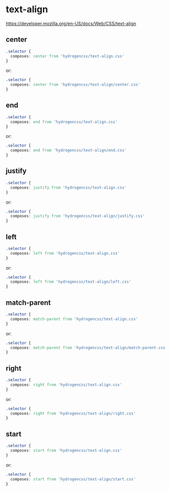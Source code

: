 # text-align

https://developer.mozilla.org/en-US/docs/Web/CSS/text-align

## center
```css
.selector {
  composes: center from 'hydrogencss/text-align.css'
}
```

or:
```css
.selector {
  composes: center from 'hydrogencss/text-align/center.css'
}
```

## end
```css
.selector {
  composes: end from 'hydrogencss/text-align.css'
}
```

or:
```css
.selector {
  composes: end from 'hydrogencss/text-align/end.css'
}
```

## justify
```css
.selector {
  composes: justify from 'hydrogencss/text-align.css'
}
```

or:
```css
.selector {
  composes: justify from 'hydrogencss/text-align/justify.css'
}
```

## left
```css
.selector {
  composes: left from 'hydrogencss/text-align.css'
}
```

or:
```css
.selector {
  composes: left from 'hydrogencss/text-align/left.css'
}
```

## match-parent
```css
.selector {
  composes: match-parent from 'hydrogencss/text-align.css'
}
```

or:
```css
.selector {
  composes: match-parent from 'hydrogencss/text-align/match-parent.css'
}
```

## right
```css
.selector {
  composes: right from 'hydrogencss/text-align.css'
}
```

or:
```css
.selector {
  composes: right from 'hydrogencss/text-align/right.css'
}
```

## start
```css
.selector {
  composes: start from 'hydrogencss/text-align.css'
}
```

or:
```css
.selector {
  composes: start from 'hydrogencss/text-align/start.css'
}
```


